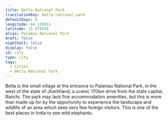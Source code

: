```yaml
---
title: Betla National Park
translationKey: betla-national-park
defaultDays: 0
longitude: 84.138611
latitude: 23.975556
alias: Palamau National Park
draft: false
nighthalt: false
display: false
id: city
type: city
tags:
  - Cities
  - Betla National Park
---
```

Betla is the small village at the entrance to Palamau National Park, in the west of the state of Jharkhand, a scenic 170km drive from the state capital, Ranchi. The park may lack fine accommodation amenities, but this is more than made up for by the opportunity to experience the landscape and wildlife of an area which sees very few foreign visitors. This is one of the best places in India to see wild elephants.